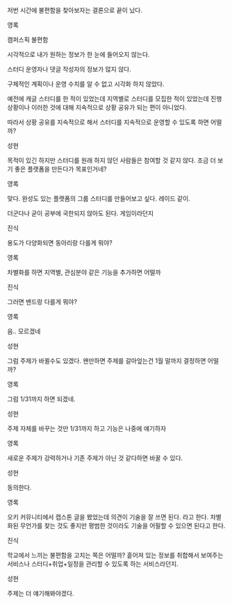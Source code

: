 저번 시간에 불편함을 찾아보자는 결론으로 끝이 났다.

영록

캠퍼스픽 불편함

시각적으로 내가 원하는 정보가 한 눈에 들어오지 않는다.

스터디 운영자나 댓글 작성자의 정보가 많지 않다.

구체적인 계획이나 운영 수치를 알 수 없고 시각화 하지 않았다.

예전에 캐글 스터디를 한 적이 있었는데 지역별로 스터디를 모집한 적이 있었는데 진행 상황이나 이러한 것에 대해 지속적으로 상황 공유가 되는 편이 아니었다.

따라서 상황 공유를 지속적으로 해서 스터디를 지속적으로 운영할 수 있도록 하면 어떨까?

성현

목적이 있긴 하지만 스터디를 원래 하지 않던 사람들은 참여할 것 같지 않다. 조금 더 보기 좋은 플랫폼을 만든다가 목표인거네?

영록

맞다. 완성도 있는 플랫폼의 그룹 스터디를 만들어보고 싶다. 레이드 같이.

더군다나 굳이 공부에 국한되지 않아도 된다. 게임이라던지

진식

용도가 다양화되면 동아리랑 다를게 뭐야?

영록

차별화를 하면 지역별, 관심분야 같은 기능을 추가하면 어떨까

진식

그러면 밴드랑 다를게 뭐야?

영록

음.. 모르겠네

성현

그럼 주제가 바뀔수도 있겠다. 왠만하면 주제를 갈아엎는건 1월 말까지 결정하면 어떨까?

영록

그럼 1/31까지 하면 되겠네.

성현

주제 자체를 바꾸는 것만 1/31까지 하고 기능은 나중에 얘기하자

영록

새로운 주제가 강력하거나 기존 주제가 아닌 것 같다하면 바꿀 수 있다.

성현

동의한다.

영록

오키 커뮤니티에서 캡스톤 글을 봤었는데 의견이 기술을 잘 쓰면 된다. 라고 한다. 차별화된 무언가를 찾는 것도 좋지만 평범한 것이라도 기술을 어필할 수 있으면 된다고 한다.

진식

학교에서 느끼는 불편함을 고치는 쪽은 어떨까? 흩어져 있는 정보를 취합해서 보여주는 서비스나 스터디+취업+일정을 관리할 수 있도록 하는 서비스라던지.

성현

주제는 더 얘기해봐야겠다.

